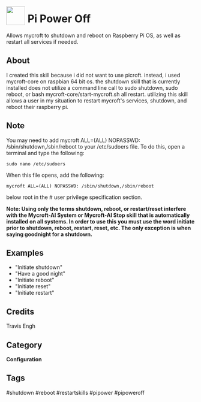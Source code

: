 # <img src="https://raw.githack.com/FortAwesome/Font-Awesome/master/svgs/solid/bug.svg" card_color="#22A7F0" width="50" height="50" style="vertical-align:bottom"/> Pi Power Off
Allows mycroft to shutdown and reboot on Raspberry Pi OS, as well as restart all services if needed.

## About
I created this skill because i did not want to use picroft. instead, i used mycroft-core on raspbian 64 bit os. the shutdown skill that is currently installed does not utilize a command line call to sudo shutdown, sudo reboot, or bash mycroft-core/start-mycroft.sh all restart. utilizing this skill allows a user in my situation to restart mycroft's services, shutdown, and reboot their raspberry pi.

## Note
You may need to add mycroft ALL=(ALL) NOPASSWD: /sbin/shutdown,/sbin/reboot to your /etc/sudoers file. To do this, open a terminal and type the following:

    sudo nano /etc/sudoers

When this file opens, add the following:

    mycroft ALL=(ALL) NOPASSWD: /sbin/shutdown,/sbin/reboot 

below root in the # user privilege specification section.

**Note: Using only the terms shutdown, reboot, or restart/reset interfere with the Mycroft-AI System or Mycroft-AI Stop skill that is automatically installed on all systems. In order to use this you must use the word initiate prior to shutdown, reboot, restart, reset, etc. The only exception is when saying goodnight for a shutdown.**

## Examples
* "Initiate shutdown"
* "Have a good night"
* "Initiate reboot"
* "Initiate reset"
* "Initiate restart"

## Credits
Travis Engh

## Category
**Configuration**

## Tags
#shutdown
#reboot
#restartskills
#pipower
#pipoweroff


